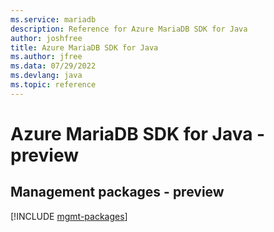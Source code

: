 ```yaml
---
ms.service: mariadb
description: Reference for Azure MariaDB SDK for Java
author: joshfree
title: Azure MariaDB SDK for Java
ms.author: jfree
ms.data: 07/29/2022
ms.devlang: java
ms.topic: reference
---
```

# Azure MariaDB SDK for Java - preview

## Management packages - preview
[!INCLUDE [mgmt-packages](mariadb-mgmt-index.md)]